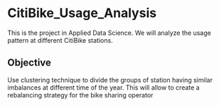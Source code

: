 # CitiBike_Usage_Analysis
This is the project in Applied Data Science. We will analyze the usage pattern at different CitiBike stations.

## Objective
Use clustering technique to divide the groups of station having similar imbalances at different time
of the year. This will allow to create a rebalancing strategy for the bike sharing operator
